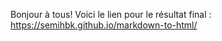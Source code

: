 Bonjour à tous!
Voici le lien pour le résultat final : https://semihbk.github.io/markdown-to-html/


